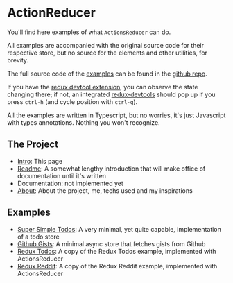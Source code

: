 # ActionReducer

You'll find here examples of what `ActionsReducer` can do.

All examples are accompanied with the original source code for their respective store, but no source for the elements and other utilities, for brevity.

The full source code of the [examples](https://github.com/Xananax/actionsreducer/tree/master/example) can be found in the [github repo](https://github.com/Xananax/actionsreducer/).

If you have the [redux devtool extension](https://github.com/zalmoxisus/redux-devtools-extension), you can observe the state changing there; 
if not, an integrated [redux-devtools](https://github.com/gaearon/redux-devtools) should pop up if you press `ctrl-h` (and cycle position with `ctrl-q`).

All the examples are written in Typescript, but no worries, it's just Javascript with types annotations. Nothing you won't recognize.

## The Project

 - [Intro](#/page/intro): This page
 - [Readme](#/page/readme): A somewhat lengthy introduction that will make office of documentation until it's written
 - Documentation: not implemented yet
 - [About](#/page/about): About the project, me, techs used and my inspirations


## Examples

 - [Super Simple Todos](#/store): A very minimal, yet quite capable, implementation of a todo store
 - [Github Gists](#/github): A minimal async store that fetches gists from Github
 - [Redux Todos](#/todos): A copy of the Redux Todos example, implemented with ActionsReducer
 - [Redux Reddit](#/reddit): A copy of the Redux Reddit example, implemented with ActionsReducer

